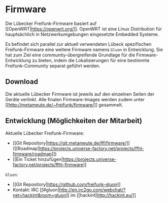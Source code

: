 # Firmware

Die Lübecker Freifunk-Firmware basiert auf [[OpenWRT|https://openwrt.org/]]. OpenWRT ist eine Linux Distribution für hauptsächlich in Netzwerkumgebungen eingesetzte Embedded Systeme.

Es befindet sich parallel zur aktuell verwendeten Lübeck spezifischen Freifunk-Firmware eine weitere Firmware namens `Gluon` in Entwicklung. Sie hat zum Ziel eine community-übergreifende Grundlage für die Firmware-Entwicklung zu bieten, indem die Lokalisierungen für eine bestimmte Freifunk-Community separat geführt werden.

## Download
Die aktuelle Lübecker Firmware ist jeweils auf den einzelnen Seiten der Geräte verlinkt.
Alle finalen Firmware-Images werden zudem unter [[http://metameute.de/~freifunk/firmware/]] gesammelt.

## Entwicklung (Möglichkeiten der Mitarbeit)
Aktuelle Lübecker Freifunk-Firmware:
* [[Git Repository|https://git.metameute.de/lff/firmware/]] ([[Roadmap|https://projects.universe-factory.net/projects/ffhl-firmware/roadmap]])
* [[Ein Ticket hinzufügen|https://projects.universe-factory.net/projects/ffhl-firmware]]

`Gluon`:
* [[Git Repository|https://github.com/freifunk-gluon]]
* Kontakt: IRC [[#gluon|http://en.irc2go.com/webchat/?net=hackint&room=gluon]] im [[hackint|http://hackint.eu/]]
